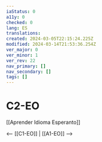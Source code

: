```yaml
---
iaStatus: 0
a11y: 0
checked: 0
lang: ES
translations: 
created: 2024-03-05T22:15:24.225Z
modified: 2024-03-14T21:53:36.254Z
ver_major: 0
ver_minor: 1
ver_rev: 22
nav_primary: []
nav_secondary: []
tags: []
---
```

# C2-EO

[[Aprender Idioma Esperanto]]

<-- [[C1-EO]] | [[A1-EO]] -->